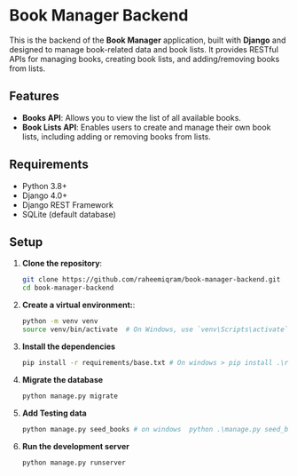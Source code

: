 # Book Manager Backend

This is the backend of the **Book Manager** application, built with **Django** and designed to manage book-related data and book lists. It provides RESTful APIs for managing books, creating book lists, and adding/removing books from lists.

## Features

- **Books API**: Allows you to view the list of all available books.
- **Book Lists API**: Enables users to create and manage their own book lists, including adding or removing books from lists.
## Requirements

- Python 3.8+
- Django 4.0+
- Django REST Framework
- SQLite (default database)

## Setup

1. **Clone the repository**:

   ```bash
   git clone https://github.com/raheemiqram/book-manager-backend.git
   cd book-manager-backend

2. **Create a virtual environment:**:

   ```bash
   python -m venv venv
   source venv/bin/activate  # On Windows, use `venv\Scripts\activate`

3. **Install the dependencies**
    ```bash
   pip install -r requirements/base.txt # On windows > pip install .\requirements\base.txt
   
4. **Migrate the database**
    ```bash
   python manage.py migrate
   
5. **Add Testing data**
    ```bash
   python manage.py seed_books # on windows  python .\manage.py seed_books

6. **Run the development server**
    ```bash
   python manage.py runserver

